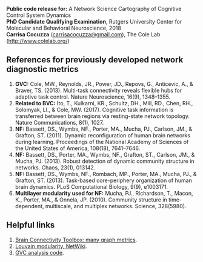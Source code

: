 **Public code release for:** A Network Science Cartography of Cognitive Control System Dynamics  
**PhD Candidate Qualifying Examination**, Rutgers University Center for Molecular and Behavioral Neuroscience, 2018  
**Carrisa Cocuzza** (carrisacocuzza@gmail.com), The Cole Lab (http://www.colelab.org/)  

## References for previously developed network diagnostic metrics
1. **GVC:** Cole, MW., Reynolds, JR., Power, JD., Repovs, G., Anticevic, A., & Braver, TS. (2013). Multi-task connectivity reveals flexible hubs for adaptive task control. Nature Neuroscience, 16(9), 1348–1355. 
2. **Related to BVC:** Ito, T., Kulkarni, KR., Schultz, DH., Mill, RD., Chen, RH., Solomyak, LI., & Cole, MW. (2017). Cognitive task information is transferred between brain regions via resting-state network topology. Nature Communications, 8(1), 1027. 
3. **NF:** Bassett, DS., Wymbs, NF., Porter, MA., Mucha, PJ., Carlson, JM., & Grafton, ST. (2011). Dynamic reconfiguration of human brain networks during learning. Proceedings of the National Academy of Sciences of the United States of America, 108(18), 7641–7646. 
4. **NF:** Bassett, DS., Porter, MA., Wymbs, NF., Grafton, ST., Carlson, JM., & Mucha, PJ. (2013). Robust detection of dynamic community structure in networks. Chaos, 23(1), 013142. 
5. **NF:** Bassett, DS., Wymbs, NF., Rombach, MP., Porter, MA., Mucha, PJ., & Grafton, ST. (2013). Task-based core-periphery organization of human brain dynamics. PLoS Computational Biology, 9(9), e1003171. 
6. **Multilayer modularity used for NF:** Mucha, PJ., Richardson, T., Macon, K., Porter, MA., & Onnela, JP. (2010). Community structure in time-dependent, multiscale, and multiplex networks. Science, 328(5980). 

## Helpful links
1. <a href="https://sites.google.com/site/bctnet/">Brain Connectivity Toolbox: many graph metrics</a>.
2. <a href="http://netwiki.amath.unc.edu/GenLouvain/GenLouvain">Louvain modularity, NetWiki</a>.
3. <a href="http://http://www.colelab.org/cole-etal-2013/#analysiscode">GVC analysis code</a>.


